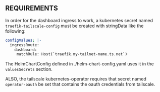 ## REQUIREMENTS

In order for the dashboard ingress to work, a kubernetes secret named 
`traefik-tailscale-config` must be created with stringData like the following:

```yaml
configValues: |-
  ingressRoute:
    dashboard:
     matchRule: Host(`traefik.my-tailnet-name.ts.net`)
```

The HelmChartConfig defined in ./helm-chart-config.yaml uses it in the 
`valuesSecrets` section.

ALSO, the tailscale kubernetes-operator requires that secret named `operator-oauth`
be set that contains the oauth credentials from tailscale.

